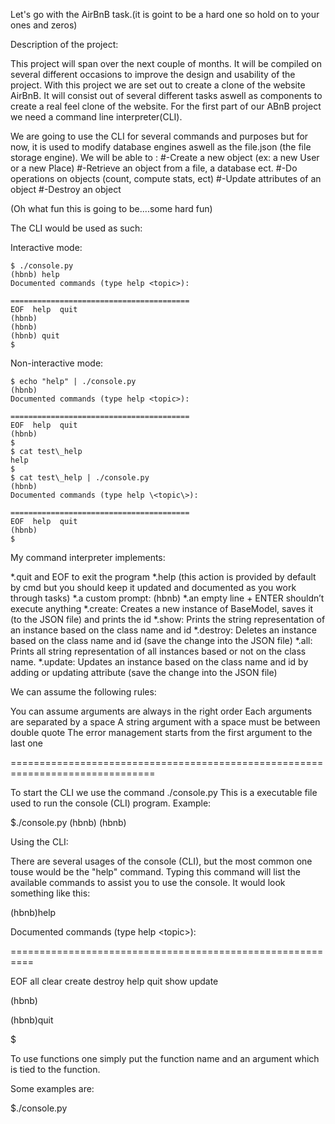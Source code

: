 Let's go with the AirBnB task.(it is goint to be a hard one so hold on to your ones and zeros)

Description of the project:

This project will span over the next couple of months. It will be compiled on several different occasions to improve the design and usability of the project.
With this project we are set out to create a clone of the website AirBnB.
It will consist out of several different tasks aswell as components to create a real feel clone of the website. For the first part of our ABnB project we need a command line interpreter(CLI).

We are going to use the CLI for several commands and purposes but for now, it is used to modify database engines aswell as the file.json (the file storage engine).
We will be able to :
#-Create a new object (ex: a new User or a new Place)
#-Retrieve an object from a file, a database ect.
#-Do operations on objects (count, compute stats, ect)
#-Update attributes of an object
#-Destroy an object

(Oh what fun this is going to be....some hard fun)

The CLI would be used as such:

Interactive mode:

	$ ./console.py
	(hbnb) help
	Documented commands (type help <topic>):

	========================================
	EOF  help  quit
	(hbnb) 
	(hbnb)
	(hbnb) quit
	$

Non-interactive mode:

	$ echo "help" | ./console.py
	(hbnb)
	Documented commands (type help <topic>):

	========================================
	EOF  help  quit
	(hbnb) 
	$
	$ cat test\_help
	help
	$
	$ cat test\_help | ./console.py
	(hbnb)
	Documented commands (type help \<topic\>):

	========================================
	EOF  help  quit
	(hbnb)
	$

My command interpreter implements:

*.quit and EOF to exit the program
*.help (this action is provided by default by cmd but you should keep it updated and documented as you work through tasks)
*.a custom prompt: (hbnb)
*.an empty line + ENTER shouldn’t execute anything
*.create: Creates a new instance of BaseModel, saves it (to the JSON file) and prints the id
*.show: Prints the string representation of an instance based on the class name and id
*.destroy: Deletes an instance based on the class name and id (save the change into the JSON file)
*.all: Prints all string representation of all instances based or not on the class name.
*.update: Updates an instance based on the class name and id by adding or updating attribute (save the change into the JSON file)

We can assume the following rules:

You can assume arguments are always in the right order
Each arguments are separated by a space
A string argument with a space must be between double quote
The error management starts from the first argument to the last one

===============================================================================

To start the CLI we use the command ./console.py
This is a executable file used to run the console (CLI) program.
Example:

$./console.py
(hbnb)
(hbnb)

Using the CLI:

There are several usages of the console (CLI), but the most common one touse would be the "help" command.
Typing this command will list the available commands to assist you to use the console.
It would look something like this:

(hbnb)help

Documented commands (type help \<topic\>):

==========================================================

EOF  all  clear  create  destroy  help  quit  show  update

(hbnb)

(hbnb)quit

$

To use functions one simply put the function name and an argument which is tied to the function.

Some examples are:

$./console.py


